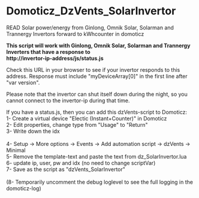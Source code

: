 # Domoticz_DzVents_SolarInvertor
READ Solar power/energy from Ginlong, Omnik Solar, Solarman and Trannergy Invertors forward to kWhcounter in domoticz 

<strong>This script will work with Ginlong, Omnik Solar, Solarman and Trannergy Inverters that have a response to<br>http://invertor-ip-address/js/status.js</strong>

Check this URL in your browser to see if your invertor responds to this address. Response must include "myDeviceArray[0]" in the first line after "var version".

Please note that the invertor can shut itself down during the night, so you cannot connect to the invertor-ip during that time.

If you have a status.js, then you can add this dzVents-script to Domoticz:<br>
1- Create a virtual device "Electic (Instant+Counter)" in Domoticz<br>
2- Edit properties, change type from "Usage" to "Return"<br>
3- Write down the idx<br><br>
4- Setup -> More options -> Events -> Add automation script -> dzVents -> Minimal<br>
5- Remove the template-text and paste the text from dz_SolarInvertor.lua<br>
6- update ip, user, pw and idx (no need to change scriptVar)<br>
7- Save as the script as "dzVents_SolarInvertor"<br><br>
(8- Temporarily uncomment the debug loglevel to see the full logging in the domoticz-log)<br>
